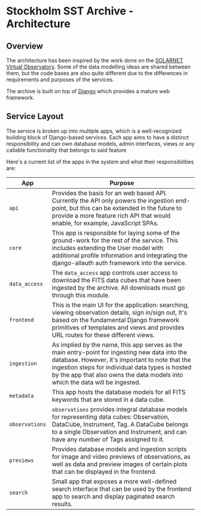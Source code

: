 # Stockholm SST Archive - Architecture

## Overview

The architecture has been inspired by the work done on the
[SOLARNET Virtual Observatory](https://github.com/bmampaey/SOLARNET-service). Some of the data modelling ideas are
shared between them, but the code bases are also quite different due to the differences in requirements and purposes of
the services.

The archive is built on top of [Django](https://www.djangoproject.com/) which provides a mature web framework.

## Service Layout

The service is broken up into multiple apps, which is a well-recognized building block of Django-based services. Each
app aims to have a distinct responsibility and can own database models, admin interfaces, views or any callable
functionality that belongs to said feature

Here's a current list of the apps in the system and what their responsibilities are:

| App         | Purpose |
|-------------|---------|
| `api`          | Provides the basis for an web based API. Currently the API only powers the ingestion end-point, but this can be extended in the future to provide a more feature rich API that would enable, for example, JavaScript SPAs. |
| `core`         | This app is responsible for laying some of the ground-work for the rest of the service. This includes extending the User model with additional profile information and integrating the django-allauth auth framework into the service. |
| `data_access`  | The `data_access` app controls user access to download the FITS data cubes that have been ingested by the archive. All downloads must go through this module. |
| `frontend`     | This is the main UI for the application: searching, viewing observation details, sign in/sign out, It's based on the fundamental Django framework primitives of templates and views and provides URL routes for these different views. |
| `ingestion`    | As implied by the name, this app serves as the main entry-point for ingesting new data into the database. However, it's important to note that the ingestion steps for individual data types is hosted by the app that also owns the data models into which the data will be ingested. |
| `metadata`     | This app hosts the database models for all FITS keywords that are stored in a data cube. |
| `observations` | `observations` provides integral database models for representing data cubes: Observation, DataCube, Instrument, Tag. A DataCube belongs to a single Observation and Instrument, and can have any number of Tags assigned to it. |
| `previews`     | Provides database models and ingestion scripts for image and video previews of observations, as well as data and preview images of certain plots that can be displayed in the frontend. |
| `search`       | Small app that exposes a more well-defined search interface that can be used by the frontend app to search and display paginated search results. |
